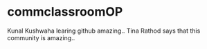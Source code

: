 # commclassroomOP

Kunal Kushwaha learing github amazing..
Tina Rathod says that this community is amazing..
